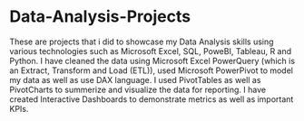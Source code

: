 # Data-Analysis-Projects
These are projects that i did to showcase my Data Analysis skills using various technologies such as Microsoft Excel, SQL, PoweBI, Tableau, R and Python.
I have cleaned the data using Microsoft Excel PowerQuery (which is an Extract, Transform and Load (ETL)), used Microsoft PowerPivot to model my data as well as use DAX language. I used PivotTables as well as PivotCharts to summerize and visualize the data for reporting. I have created Interactive Dashboards to demonstrate metrics as well as important KPIs.
